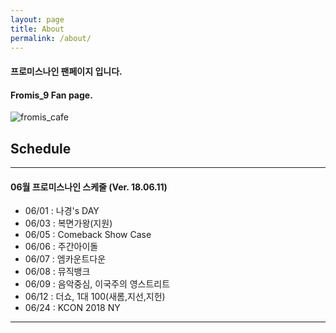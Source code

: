 ```yaml
---
layout: page
title: About
permalink: /about/
---
```


#### 프로미스나인 팬페이지 입니다.

#### Fromis_9 Fan page.

![fromis_cafe](https://scontent-icn1-1.cdninstagram.com/vp/ccca186e46fa67b0ea1c496d75613a44/5BADCF1E/t51.2885-15/s640x640/sh0.08/e35/29402618_1824671504223049_4964527464513536000_n.jpg)


## Schedule
---

#### 06월 프로미스나인 스케줄 (Ver. 18.06.11)

* 06/01 : 나경's DAY
* 06/03 : 복면가왕(지원)
* 06/05 : Comeback Show Case
* 06/06 : 주간아이돌
* 06/07 : 엠카운트다운
* 06/08 : 뮤직뱅크
* 06/09 : 음악중심, 이국주의 영스트리트
* 06/12 : 더쇼, 1대 100(새롬,지선,지헌)
* 06/24 : KCON 2018 NY

---
